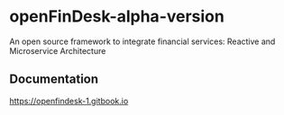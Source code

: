 # openFinDesk-alpha-version
An open source framework to integrate financial services: Reactive and Microservice Architecture

## Documentation
https://openfindesk-1.gitbook.io
